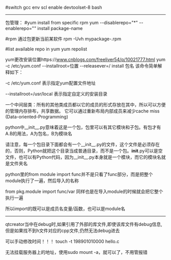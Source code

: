 #switch gcc env
scl enable devtoolset-8 bash 
___________________________________________________________________________
包管理：
#yum install from specific rpm
yum --disablerepo="*" --enablerepo="<desired-repo-id>" install package-name

#rpm  通过包更新当前某软件
rpm -Uvh mypackage-<new-version>.rpm

#list available repo in yum
yum repolist

yum更改安装位置https://www.cnblogs.com/freeliver54/p/10021777.html
yum -c /etc/yum.conf --installroot=位置 --releasever=/  install 包名
该命令简单解释如下：

-c /etc/yum.conf                  表示指定yum配置文件地址

--installroot=/usr/local        表示指定自定义的安装目录


一个中间层类：所有的其他类成员都以它的成员的形式存放在其中，所以可以方便的管理内存排布，共享数据。
它可以通过重新布局内部成员来减少cache miss
(Data-oriented-Programming)


python中__init__.py意味着这是一个包，包里可以有其它模块和子包。有包才有A.B的用法，A为包名，B为模块名

请注意，每一个包目录下面都会有一个__init__.py的文件，这个文件是必须存在的，否则，Python就把这个目录当成普通目录，而不是一个包。__init__.py可以是空文件，也可以有Python代码，因为__init__.py本身就是一个模块，而它的模块名就是文件夹名

python里的from module import func并不是只看了func部分，而是把整个module执行了一遍，然后导入的名称

from pkg.module import func/var  同样也是在导入module的时候就会把它整个执行一遍

所以import的既可以是成员名变量/函数，也可以是module名

___________________________________
qtcreator当中在debug时,如果引用了外部的库文件,即使该库文件有debug信息,但是如果找不到h文件对应的cpp文件,仍然无法debug进去


可以手动修改时间！！！
touch -t 198901010000 hello.c


无法挂载服务器上的地址，使用sudo mount -a，就可以了，不用管报错
